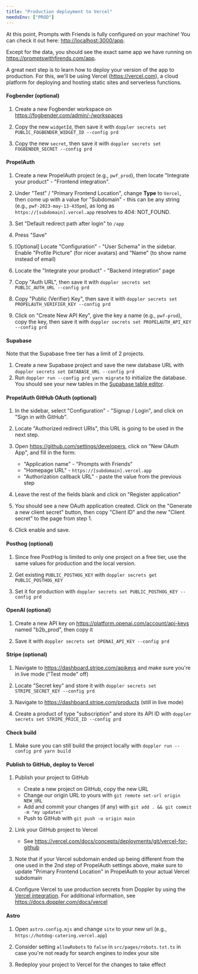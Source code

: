 ```yaml
---
title: "Production deployment to Vercel"
needsEnv: ["PROD"]
---
```


At this point, Prompts with Friends is fully configured on your machine! You can check it out here: <a href="http://localhost:3000/app" >http://localhost:3000/app</a>.

Except for the data, you should see the exact same app we have running on <a href="https://promptswithfirends.com/app" >https://promptswithfirends.com/app</a>.

A great next step is to learn how to deploy your version of the app to production. For this, we'll be using Vercel (<a href="https://vercel.com" >https://vercel.com</a>), a cloud platform for deploying and hosting static sites and serverless functions.

#### Fogbender (optional)

1. Create a new Fogbender workspace on <a href="https://fogbender.com/admin/-/workspaces" >https://fogbender.com/admin/-/workspaces</a>

2. Copy the new `widgetId`, then save it with `doppler secrets set PUBLIC_FOGBENDER_WIDGET_ID --config prd`
3. Copy the new `secret`, then save it with `doppler secrets set FOGBENDER_SECRET --config prd`

#### PropelAuth

1. Create a new PropelAuth project (e.g., `pwf_prod`), then locate "Integrate your product" - "Frontend integration".

1. Under "Test" / "Primary Frontend Location", change **Type** to `Vercel`, then come up with a value for "Subdomain" - this can be any string (e.g., `pwf-2023-may-13-435pm`), as long as `https://[subdomain].vercel.app` resolves to 404: NOT_FOUND.

1. Set "Default redirect path after login" to `/app`

1. Press "Save"

1. [Optional] Locate "Configuration" - "User Schema" in the sidebar. Enable "Profile Picture" (for nicer avatars) and "Name" (to show name instead of email)

1. Locate the "Integrate your product" - "Backend integration" page

1. Copy "Auth URL", then save it with `doppler secrets set PUBLIC_AUTH_URL --config prd`

1. Copy "Public (Verifier) Key", then save it with `doppler secrets set PROPELAUTH_VERIFIER_KEY --config prd`

1. Click on "Create New API Key", give the key a name (e.g., `pwf-prod`), copy the key, then save it with `doppler secrets set PROPELAUTH_API_KEY --config prd`

#### Supabase

Note that the Supabase free tier has a limit of 2 projects.

1. Create a new Supabase project and save the new database URL with `doppler secrets set DATABASE_URL --config prd`
2. Run `doppler run --config prd yarn migrate` to initialize the database. You should see your new tables in the <a href="https://app.supabase.com/project/_/editor" >Supabase table editor</a>.

#### PropelAuth GitHub OAuth (optional)

1. In the sidebar, select "Configuration" - "Signup / Login", and click on "Sign in with GitHub".

1. Locate "Authorized redirect URIs", this URL is going to be used in the next step.

1. Open <a href="https://github.com/settings/developers">https://github.com/settings/developers</a>, click on "New OAuth App", and fill in the form:

   - "Application name" - "Prompts with Friends"
   - "Homepage URL" - `https://[subdomain].vercel.app`
   - "Authorization callback URL" - paste the value from the previous step

1. Leave the rest of the fields blank and click on "Register application"

1. You should see a new OAuth application created. Click on the "Generate a new client secret" button, then copy "Client ID" and the new "Client secret" to the page from step 1.

1. Click enable and save.

#### Posthog (optional)

1. Since free PostHog is limited to only one project on a free tier, use the same values for production and the local version.

1. Get existing `PUBLIC_POSTHOG_KEY` with `doppler secrets get PUBLIC_POSTHOG_KEY`

1. Set it for production with `doppler secrets set PUBLIC_POSTHOG_KEY --config prd`

#### OpenAI (optional)

1. Create a new API key on <a href="https://platform.openai.com/account/api-keys">https://platform.openai.com/account/api-keys</a> named "b2b_prod", then copy it

1. Save it with `doppler secrets set OPENAI_API_KEY --config prd`

#### Stripe (optional)

1. Navigate to https://dashboard.stripe.com/apikeys and make sure you're in live mode ("Test mode" off)

1. Locate "Secret key" and store it with `doppler secrets set STRIPE_SECRET_KEY --config prd`

1. Navigate to https://dashboard.stripe.com/products (still in live mode)

1. Create a product of type "subscription" and store its API ID with `doppler secrets set STRIPE_PRICE_ID --config prd`

#### Check build

1. Make sure you can still build the project locally with `doppler run --config prd yarn build`

#### Publish to GitHub, deploy to Vercel

1. Publish your project to GitHub

   - Create a new project on GitHub, copy the new URL
   - Change our origin URL to yours with `git remote set-url origin NEW_URL`
   - Add and commit your changes (if any) with `git add . && git commit -m "my updates"`
   - Push to GitHub with `git push -u origin main`

2. Link your GitHub project to Vercel

   - See https://vercel.com/docs/concepts/deployments/git/vercel-for-github

3. Note that if your Vercel subdomain ended up being different from the one used in the 2nd step of PropelAuth settings above, make sure to update "Primary Frontend Location" in PropelAuth to your actual Vercel subdomain

4. Configure Vercel to use production secrets from Doppler by using the <a href="https://www.doppler.com/integrations/vercel" >Vercel integration</a>. For additional information, see <a href="https://docs.doppler.com/docs/vercel">https://docs.doppler.com/docs/vercel</a>

#### Astro

1. Open `astro.config.mjs` and change `site` to your new url (e.g., `https://hotdog-catering.vercel.app`)

1. Consider setting `allowRobots` to `false` in `src/pages/robots.txt.ts` in case you're not ready for search engines to index your site

1. Redeploy your project to Vercel for the changes to take effect
